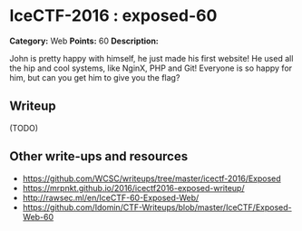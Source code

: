 # IceCTF-2016 : exposed-60

**Category:** Web
**Points:** 60
**Description:**

John is pretty happy with himself, he just made his first website! He used all the hip and cool systems, like NginX, PHP and Git! Everyone is so happy for him, but can you get him to give you the flag?

## Writeup

(TODO)

## Other write-ups and resources

* https://github.com/WCSC/writeups/tree/master/icectf-2016/Exposed
* https://mrpnkt.github.io/2016/icectf2016-exposed-writeup/
* http://rawsec.ml/en/IceCTF-60-Exposed-Web/
* https://github.com/Idomin/CTF-Writeups/blob/master/IceCTF/Exposed-Web-60
